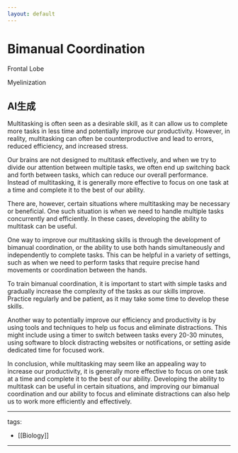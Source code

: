 ```yaml
---
layout: default
---
```

# Bimanual Coordination

Frontal Lobe

Myelinization

## AI生成
Multitasking is often seen as a desirable skill, as it can allow us to complete more tasks in less time and potentially improve our productivity. However, in reality, multitasking can often be counterproductive and lead to errors, reduced efficiency, and increased stress.

Our brains are not designed to multitask effectively, and when we try to divide our attention between multiple tasks, we often end up switching back and forth between tasks, which can reduce our overall performance. Instead of multitasking, it is generally more effective to focus on one task at a time and complete it to the best of our ability.

There are, however, certain situations where multitasking may be necessary or beneficial. One such situation is when we need to handle multiple tasks concurrently and efficiently. In these cases, developing the ability to multitask can be useful.

One way to improve our multitasking skills is through the development of bimanual coordination, or the ability to use both hands simultaneously and independently to complete tasks. This can be helpful in a variety of settings, such as when we need to perform tasks that require precise hand movements or coordination between the hands.

To train bimanual coordination, it is important to start with simple tasks and gradually increase the complexity of the tasks as our skills improve. Practice regularly and be patient, as it may take some time to develop these skills.

Another way to potentially improve our efficiency and productivity is by using tools and techniques to help us focus and eliminate distractions. This might include using a timer to switch between tasks every 20-30 minutes, using software to block distracting websites or notifications, or setting aside dedicated time for focused work.

In conclusion, while multitasking may seem like an appealing way to increase our productivity, it is generally more effective to focus on one task at a time and complete it to the best of our ability. Developing the ability to multitask can be useful in certain situations, and improving our bimanual coordination and our ability to focus and eliminate distractions can also help us to work more efficiently and effectively.

---
tags:
  - [[Biology]]
  
---